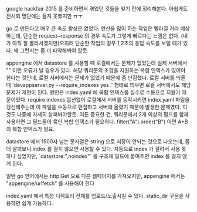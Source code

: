 google hackfair 2015 를 준비하면서 겪었던 것들을 잊기 전에 정리해본다. 아쉽게도 전시회 명단에는 들지 못했지만 ㅠㅜ

go 로 만든다고 매우 큰 속도 향상은 없었다. 연산을 많이 하는 작업은 빨라질 거라 예상하는데, 단순한 request~response 의 경우 속도가 그렇게 빠르다는 느낌은 없다. (내가 아직 잘 몰라서겠지만)오히려 단순한 작업의 경우 1,2초의 응답 속도를 보일 때가 있다. 왜 그런지는 좀 더 파악해봐야 할듯.

appengine 에서 datastore 를 사용할 때 로컬에서는 문제가 없었는데 실제 서버에서 "" 이런 오류가 날 경우가 있다. 해당 쿼리문의 조합을 지원하는 복합 인덱스가 있어야 한다는 것인데, 로컬 서버에서는 문제가 없었기 때문에 좀 난감했다. 로컬 서버를 띄울 때 'devappserver.py --require\_indexes yes .' 형태로 띄우면 로컬 서버에서도 해당 문제가 재현이 된다. 원인은 index.yaml 에 복합 인덱스를 실수로 수동으로 지웠기 때문이었다. require indexes 옵션없이 로컬에서 서버를 동작시키면 index.yaml 파일을 갱신해주는데 이 파일을 수동으로 편집하고 서버에 올렸기 때문에 발생한 문제였다. 이것도 나중에 자세히 살펴봐야할듯. 여튼 중요한 건, 쿼리문에서 2개 이상의 필드를 함께 사용하면 그 필드들이 묶인 복합 인덱스가 필요하다. filter("A").order("B") 이면 A+B 의 복합 인덱스가 필요.

datastore 에서 1500자 넘는 문자열은 string 으로 저장이 안되는 것으로 나오는데, 좀 더 살펴보니 index 를 걸지 않으면 사용할 수 있다. 자동으로 index 가 걸려서 사용 못하나 싶었지만, \`datastore:",noindex"\` 를 구조체 필드에 붙여주면 index 를 걸지 않게 된다.

일반 go 언어에서는 http.Get 으로 다른 웹페이지를 가져오지만, appengine 에서는 "appengine/urlfetch" 를 사용해야 한다

index.yaml 에서 특정 디렉토리 전체를 업로드/노출시킬 수 있다. static\_dir 구문을 사용하면 쉽게 가능하다.


